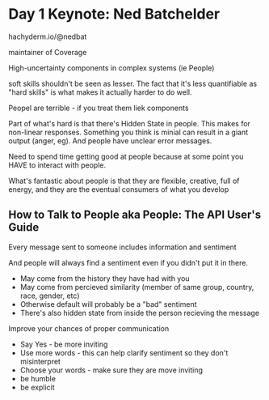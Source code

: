 # Day 1 Keynote: Ned Batchelder

hachyderm.io/@nedbat

maintainer of Coverage

High-uncertainty components in complex systems (ie People)

soft skills shouldn't be seen as lesser. The fact that it's less quantifiable as "hard skills" is what makes it actually harder to do well.

Peopel are terrible - if you treat them liek components

Part of what's hard is that there's Hidden State in people. This makes for non-linear responses. Something you think is minial can result in a giant output (anger, eg). And people have unclear error messages.

Need to spend time getting good at people because at some point you HAVE to interact with people. 

What's fantastic about people is that they are flexible, creative, full of energy, and they are the eventual consumers of what you develop

## How to Talk to People aka People: The API User's Guide

Every message sent to someone includes information and sentiment

And people will always find a sentiment even if you didn't put it in there.

- May come from the history they have had with you
- May come from percieved similarity (member of same group, country, race, gender, etc)
- Otherwise default will probably be a "bad" sentiment
- There's also hidden state from inside the person recieving the message

Improve your chances of proper communication 

- Say Yes - be more inviting
- Use more words - this can help clarify sentiment so they don't misinterpret
- Choose your words - make sure they are move inviting
- be humble 
- be explicit

